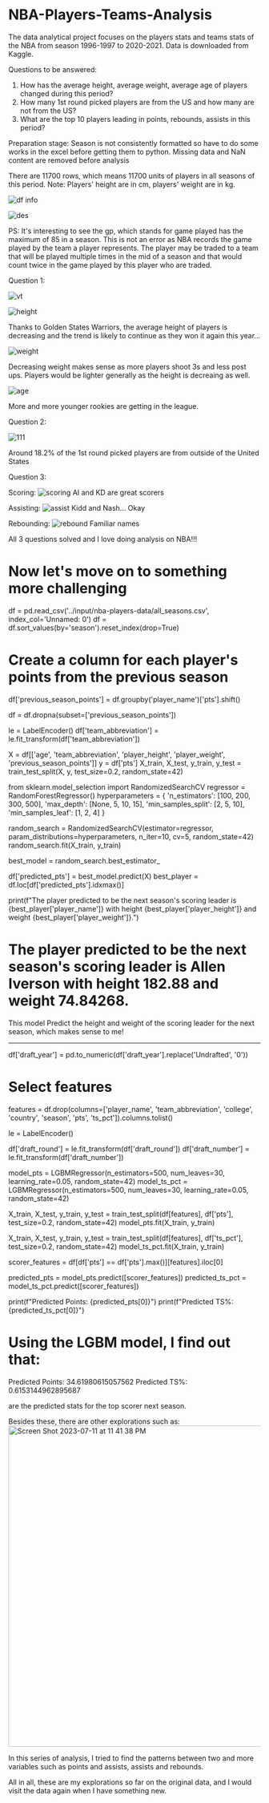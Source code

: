 # NBA-Players-Teams-Analysis

The data analytical project focuses on the players stats and teams stats of the NBA from season 1996-1997 to 2020-2021. Data is downloaded from Kaggle.

Questions to be answered:
1. How has the average height, average weight, average age of players changed during this period?
2. How many 1st round picked players are from the US and how many are not from the US?
3. What are the top 10 players leading in points, rebounds, assists in this period?

Preparation stage:
Season is not consistently formatted so have to do some works in the excel before getting them to python. 
Missing data and NaN content are removed before analysis

There are 11700 rows, which means 11700 units of players in all seasons of this period.
Note: Players' height are in cm, players' weight are in kg.

![df info](https://user-images.githubusercontent.com/108682585/177452748-c2957159-e67d-4b75-b64b-b59a17fe2bae.PNG)

![des](https://user-images.githubusercontent.com/108682585/177452772-d27aa27f-a97f-43ba-afab-b1a924252d95.PNG)


PS: It's interesting to see the gp, which stands for game played has the maximum of 85 in a season. This is not an error as NBA records the game played by the team a player represents. The player may be traded to a team that will be played multiple times in the mid of a season and that would count twice in the game played by this player who are traded.


Question 1:

![vt](https://user-images.githubusercontent.com/108682585/177453779-2c6ae428-5f46-4a4c-89d7-aa1a2afe1fc4.PNG)

![height](https://user-images.githubusercontent.com/108682585/177453848-d90f2cd1-f632-4e2f-bd12-40dbb385d0bf.PNG)

Thanks to Golden States Warriors, the average height of players is decreasing and the trend is likely to continue as they won it again this year...

![weight](https://user-images.githubusercontent.com/108682585/177453946-6a4b2f7e-3a83-45ac-9a55-1828c9bb272b.PNG)

Decreasing weight makes sense as more players shoot 3s and less post ups. Players would be lighter generally as the height is decreaing as well.

![age](https://user-images.githubusercontent.com/108682585/177453961-23ab8d74-bb01-41e8-87b1-17948bf694d5.PNG)

More and more younger rookies are getting in the league.



Question 2:

![111](https://user-images.githubusercontent.com/108682585/177456351-6de183f0-77d5-4d8a-b27d-7ffb11389e2c.PNG)

Around 18.2% of the 1st round picked players are from outside of the United States


Question 3:

Scoring:
![scoring](https://user-images.githubusercontent.com/108682585/177456955-02a9c0d3-2451-4c00-bb98-c04685350d78.PNG)
AI and KD are great scorers

Assisting:
![assist](https://user-images.githubusercontent.com/108682585/177456973-b51bc490-25c7-4feb-9ee4-b2eafa67630e.PNG)
Kidd and Nash... Okay

Rebounding:
![rebound](https://user-images.githubusercontent.com/108682585/177456999-5012a5ad-dd77-4c9e-8fac-0d184e9f03df.PNG)
Familiar names


All 3 questions solved and I love doing analysis on NBA!!!



# Now let's move on to something more challenging

df = pd.read_csv('../input/nba-players-data/all_seasons.csv', index_col='Unnamed: 0')
df = df.sort_values(by='season').reset_index(drop=True)
# Create a column for each player's points from the previous season
df['previous_season_points'] = df.groupby('player_name')['pts'].shift()

df = df.dropna(subset=['previous_season_points'])

le = LabelEncoder()
df['team_abbreviation'] = le.fit_transform(df['team_abbreviation'])

X = df[['age', 'team_abbreviation', 'player_height', 'player_weight', 'previous_season_points']]
y = df['pts']
X_train, X_test, y_train, y_test = train_test_split(X, y, test_size=0.2, random_state=42)

from sklearn.model_selection import RandomizedSearchCV
regressor = RandomForestRegressor()
hyperparameters = {
    'n_estimators': [100, 200, 300, 500],
    'max_depth': [None, 5, 10, 15],
    'min_samples_split': [2, 5, 10],
    'min_samples_leaf': [1, 2, 4]
}

random_search = RandomizedSearchCV(estimator=regressor, param_distributions=hyperparameters, n_iter=10, cv=5, random_state=42)
random_search.fit(X_train, y_train)

best_model = random_search.best_estimator_

df['predicted_pts'] = best_model.predict(X)
best_player = df.loc[df['predicted_pts'].idxmax()]

print(f"The player predicted to be the next season's scoring leader is {best_player['player_name']} with height {best_player['player_height']} and weight {best_player['player_weight']}.")

# The player predicted to be the next season's scoring leader is Allen Iverson with height 182.88 and weight 74.84268.

This model Predict the height and weight of the scoring leader for the next season, which makes sense to me!


----- 

df['draft_year'] = pd.to_numeric(df['draft_year'].replace('Undrafted', '0'))

# Select features
features = df.drop(columns=['player_name', 'team_abbreviation', 'college', 'country', 'season', 'pts', 'ts_pct']).columns.tolist()

le = LabelEncoder()

df['draft_round'] = le.fit_transform(df['draft_round'])
df['draft_number'] = le.fit_transform(df['draft_number'])

model_pts = LGBMRegressor(n_estimators=500, num_leaves=30, learning_rate=0.05, random_state=42)
model_ts_pct = LGBMRegressor(n_estimators=500, num_leaves=30, learning_rate=0.05, random_state=42)

X_train, X_test, y_train, y_test = train_test_split(df[features], df['pts'], test_size=0.2, random_state=42)
model_pts.fit(X_train, y_train)

X_train, X_test, y_train, y_test = train_test_split(df[features], df['ts_pct'], test_size=0.2, random_state=42)
model_ts_pct.fit(X_train, y_train)

scorer_features = df[df['pts'] == df['pts'].max()][features].iloc[0]

predicted_pts = model_pts.predict([scorer_features])
predicted_ts_pct = model_ts_pct.predict([scorer_features])

print(f"Predicted Points: {predicted_pts[0]}")
print(f"Predicted TS%: {predicted_ts_pct[0]}")


# Using the LGBM model, I find out that:

Predicted Points: 34.61980615057562
Predicted TS%: 0.6153144962895687

are the predicted stats for the top scorer next season.

Besides these, there are other explorations such as:
<img width="641" alt="Screen Shot 2023-07-11 at 11 41 38 PM" src="https://github.com/Jackrao-Git/NBA-Players-Teams-Analysis/assets/108682585/91d4f442-3939-499f-a70f-25735478c9ee">

In this series of analysis, I tried to find the patterns between two and more variables such as points and assists, assists and rebounds.


All in all, these are my explorations so far on the original data, and I would visit the data again when I have something new.
